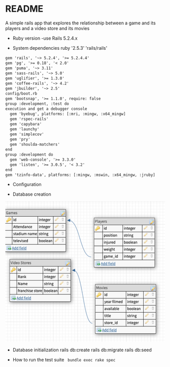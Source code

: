 # README
A simple rails app that explores the relationship between a game and its players and a video store and its movies

* Ruby version
-use Rails 5.2.4.x

* System dependencies
ruby '2.5.3'
'rails/rails'
```
gem 'rails', '~> 5.2.4', '>= 5.2.4.4'
gem 'pg', '>= 0.18', '< 2.0'
gem 'puma', '~> 3.11'
gem 'sass-rails', '~> 5.0'
gem 'uglifier', '>= 1.3.0'
gem 'coffee-rails', '~> 4.2'
gem 'jbuilder', '~> 2.5'
config/boot.rb
gem 'bootsnap', '>= 1.1.0', require: false
group :development, :test do
execution and get a debugger console
  gem 'byebug', platforms: [:mri, :mingw, :x64_mingw]
  gem 'rspec-rails'
  gem 'capybara'
  gem 'launchy'
  gem 'simplecov'
  gem 'pry'
  gem 'shoulda-matchers'
end
group :development do
  gem 'web-console', '>= 3.3.0'
  gem 'listen', '>= 3.0.5', '< 3.2'
end
gem 'tzinfo-data', platforms: [:mingw, :mswin, :x64_mingw, :jruby]
```

* Configuration

* Database creation

![schema](/images/Screen%20Shot%202021-02-10%20at%209.29.35%20PM.png)

* Database initialization
   rails db:create
   rails db:migrate
   rails db:seed

* How to run the test suite
` bundle exec rake spec`   

